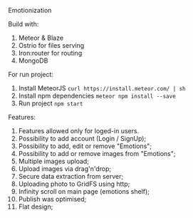 Emotionization


Build with:
1. Meteor & Blaze
2. Ostrio for files serving
3. Iron:router for routing
4. MongoDB

For run project:
1. Install MeteorJS ```curl https://install.meteor.com/ | sh```
2. Install npm dependencies ```meteor npm install --save```
3. Run project ```npm start```


Features:

1. Features allowed only for loged-in users.
2. Possibility to add account (Login / SignUp);
3. Possibility to add, edit or remove "Emotions";
4. Possibility to add or remove images from "Emotions";
5. Multiple images upload;
6. Upload images via drag'n'drop;
7. Secure data extraction from server;
8. Uploading photo to GridFS using http;
9. Infinity scroll on main page (emotions shelf);
10. Publish was optimised;
11. Flat design;

